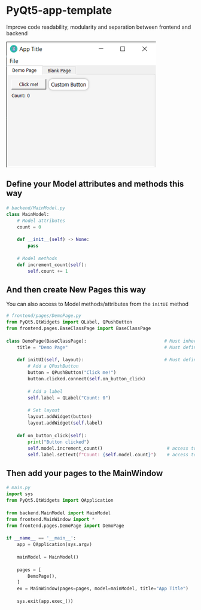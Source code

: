 # PyQt5-app-template
Improve code readability, modularity and separation between frontend and backend 

<p align="left">
  <img src="screenshot.png" width=400 >
</p>

## Define your Model attributes and methods this way
```python
# backend/MainModel.py
class MainModel:
    # Model attributes
    count = 0

    def __init__(self) -> None:
        pass

    # Model methods
    def increment_count(self):
        self.count += 1
```

## And then create New Pages this way
You can also access to Model methods/attributes from the `initUI` method
```python
# frontend/pages/DemoPage.py
from PyQt5.QtWidgets import QLabel, QPushButton
from frontend.pages.BaseClassPage import BaseClassPage

class DemoPage(BaseClassPage):                             # Must inherit from BaseClassPage
    title = "Demo Page"                                    # Must define a title

    def initUI(self, layout):                              # Must define the initUT method
        # Add a QPushButton
        button = QPushButton("Click me!")
        button.clicked.connect(self.on_button_click)

        # Add a label
        self.label = QLabel("Count: 0")

        # Set layout
        layout.addWidget(button)
        layout.addWidget(self.label)

    def on_button_click(self):
        print("Button clicked")
        self.model.increment_count()                        # access to Model methods
        self.label.setText(f"Count: {self.model.count}")    # access to Model attributes
```

## Then add your pages to the MainWindow
```python
# main.py
import sys
from PyQt5.QtWidgets import QApplication

from backend.MainModel import MainModel
from frontend.MainWindow import *
from frontend.pages.DemoPage import DemoPage

if __name__ == '__main__':
    app = QApplication(sys.argv)

    mainModel = MainModel()                                              # create a Data Model

    pages = [
        DemoPage(),                                                      # Add pages
    ]
    ex = MainWindow(pages=pages, model=mainModel, title="App Title")     # Create MainWindow

    sys.exit(app.exec_())
```
